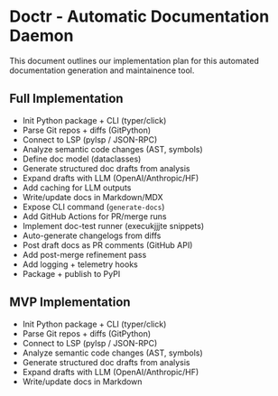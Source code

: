 # Doctr - Automatic Documentation Daemon

This document outlines our implementation plan for this automated documentation generation and maintainence tool.

## Full Implementation

- Init Python package + CLI (typer/click)
- Parse Git repos + diffs (GitPython)
- Connect to LSP (pylsp / JSON-RPC)
- Analyze semantic code changes (AST, symbols)
- Define doc model (dataclasses)
- Generate structured doc drafts from analysis
- Expand drafts with LLM (OpenAI/Anthropic/HF)
- Add caching for LLM outputs
- Write/update docs in Markdown/MDX
- Expose CLI command (`generate-docs`)
- Add GitHub Actions for PR/merge runs
- Implement doc-test runner (execukjjjte snippets)
- Auto-generate changelogs from diffs
- Post draft docs as PR comments (GitHub API)
- Add post-merge refinement pass
- Add logging + telemetry hooks
- Package + publish to PyPI

## MVP Implementation

- Init Python package + CLI (typer/click)
- Parse Git repos + diffs (GitPython)
- Connect to LSP (pylsp / JSON-RPC)
- Analyze semantic code changes (AST, symbols)
- Generate structured doc drafts from analysis
- Expand drafts with LLM (OpenAI/Anthropic/HF)
- Write/update docs in Markdown
